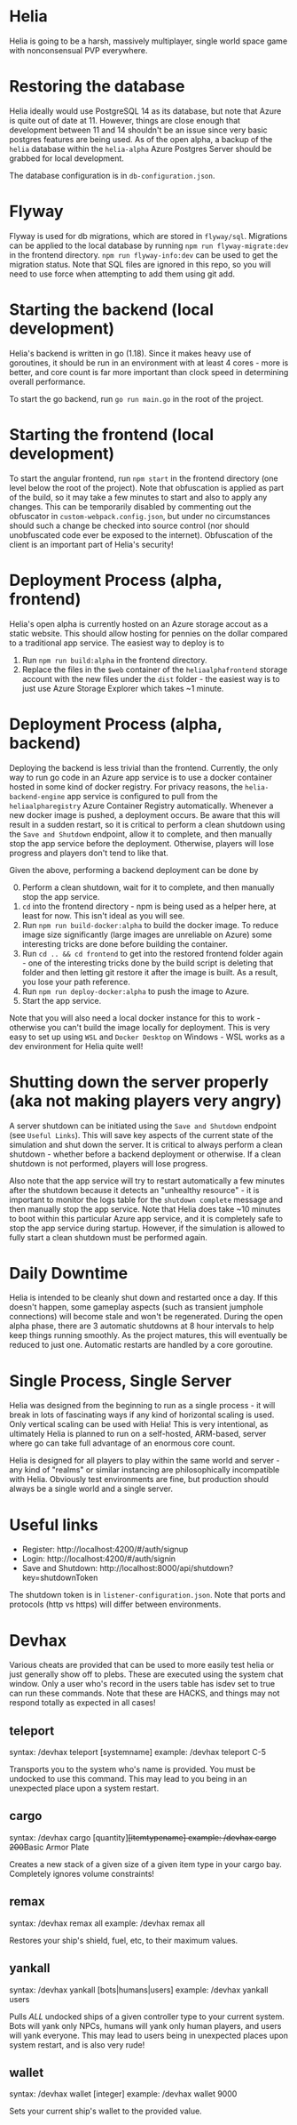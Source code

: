 # Helia
Helia is going to be a harsh, massively multiplayer, single world space game with nonconsensual PVP everywhere.

# Restoring the database
Helia ideally would use PostgreSQL 14 as its database, but note that Azure is quite out of date at 11. However, things are close enough that development between 11 and 14 shouldn't be an issue since very basic postgres features are being used. As of the open alpha, a backup of the `helia` database within the `helia-alpha` Azure Postgres Server should be grabbed for local development.

The database configuration is in `db-configuration.json`.

# Flyway
Flyway is used for db migrations, which are stored in `flyway/sql`. Migrations can be applied to the local database by running `npm run flyway-migrate:dev` in the frontend directory. `npm run flyway-info:dev` can be used to get the migration status. Note that SQL files are ignored in this repo, so you will need to use force when attempting to add them using git add.

# Starting the backend (local development)
Helia's backend is written in go (1.18). Since it makes heavy use of goroutines, it should be run in an environment with at least 4 cores - more is better, and core count is far more important than clock speed in determining overall performance.

To start the go backend, run `go run main.go` in the root of the project.

# Starting the frontend (local development)
To start the angular frontend, run `npm start` in the frontend directory (one level below the root of the project). Note that obfuscation is applied as part of the build, so it may take a few minutes to start and also to apply any changes. This can be temporarily disabled by commenting out the obfuscator in `custom-webpack.config.json`, but under no circumstances should such a change be checked into source control (nor should unobfuscated code ever be exposed to the internet). Obfuscation of the client is an important part of Helia's security!

# Deployment Process (alpha, frontend)
Helia's open alpha is currently hosted on an Azure storage accout as a static website. This should allow hosting for pennies on the dollar compared to a traditional app service. The easiest way to deploy is to

1. Run `npm run build:alpha` in the frontend directory.
2. Replace the files in the `$web` container of the `heliaalphafrontend` storage account with the new files under the `dist` folder - the easiest way is to just use Azure Storage Explorer which takes ~1 minute.

# Deployment Process (alpha, backend)
Deploying the backend is less trivial than the frontend. Currently, the only way to run go code in an Azure app service is to use a docker container hosted in some kind of docker registry. For privacy reasons, the `helia-backend-engine` app service is configured to pull from the `heliaalpharegistry` Azure Container Registry automatically. Whenever a new docker image is pushed, a deployment occurs. Be aware that this will result in a sudden restart, so it is critical to perform a clean shutdown using the `Save and Shutdown` endpoint, allow it to complete, and then manually stop the app service before the deployment. Otherwise, players will lose progress and players don't tend to like that.

Given the above, performing a backend deployment can be done by

0. Perform a clean shutdown, wait for it to complete, and then manually stop the app service.
1. `cd` into the frontend directory - npm is being used as a helper here, at least for now. This isn't ideal as you will see.
2. Run `npm run build-docker:alpha` to build the docker image. To reduce image size significantly (large images are unreliable on Azure) some interesting tricks are done before building the container.
3. Run `cd .. && cd frontend` to get into the restored frontend folder again - one of the interesting tricks done by the build script is deleting that folder and then letting git restore it after the image is built. As a result, you lose your path reference.
4. Run `npm run deploy-docker:alpha` to push the image to Azure.
5. Start the app service.

Note that you will also need a local docker instance for this to work - otherwise you can't build the image locally for deployment. This is very easy to set up using `WSL` and `Docker Desktop` on Windows - WSL works as a dev environment for Helia quite well!

# Shutting down the server properly (aka not making players very angry)
A server shutdown can be initiated using the `Save and Shutdown` endpoint (see `Useful Links`). This will save key aspects of the current state of the simulation and shut down the server. It is critical to always perform a clean shutdown - whether before a backend deployment or otherwise. If a clean shutdown is not performed, players will lose progress.

Also note that the app service will try to restart automatically a few minutes after the shutdown because it detects an "unhealthy resource" - it is important to monitor the logs table for the `shutdown complete` message and then manually stop the app service. Note that Helia does take ~10 minutes to boot within this particular Azure app service, and it is completely safe to stop the app service during startup. However, if the simulation is allowed to fully start a clean shutdown must be performed again.

# Daily Downtime
Helia is intended to be cleanly shut down and restarted once a day. If this doesn't happen, some gameplay aspects (such as transient jumphole connections) will become stale and won't be regenerated. During the open alpha phase, there are 3 automatic shutdowns at 8 hour intervals to help keep things running smoothly. As the project matures, this will eventually be reduced to just one. Automatic restarts are handled by a core goroutine.

# Single Process, Single Server
Helia was designed from the beginning to run as a single process - it will break in lots of fascinating ways if any kind of horizontal scaling is used. Only vertical scaling can be used with Helia! This is very intentional, as ultimately Helia is planned to run on a self-hosted, ARM-based, server where go can take full advantage of an enormous core count.

Helia is designed for all players to play within the same world and server - any kind of "realms" or similar instancing are philosophically incompatible with Helia. Obviously test environments are fine, but production should always be a single world and a single server.

# Useful links
* Register: http://localhost:4200/#/auth/signup
* Login: http://localhost:4200/#/auth/signin
* Save and Shutdown: http://localhost:8000/api/shutdown?key=shutdownToken

The shutdown token is in `listener-configuration.json`. Note that ports and protocols (http vs https) will differ between environments.

# Devhax
Various cheats are provided that can be used to more easily test helia or just generally show off to plebs. These are executed using the system chat window. Only a user who's record in the users table has isdev set to true can run these commands. Note that these are HACKS, and things may not respond totally as expected in all cases!

## teleport
syntax:  /devhax teleport [systemname]
example: /devhax teleport C-5

Transports you to the system who's name is provided. You must be undocked to use this command. This may lead to you being in an unexpected place upon a system restart.

## cargo
syntax:  /devhax cargo [quantity]~~[itemtypename]
example: /devhax cargo 200~~Basic Armor Plate

Creates a new stack of a given size of a given item type in your cargo bay. Completely ignores volume constraints!

## remax
syntax:  /devhax remax all
example: /devhax remax all

Restores your ship's shield, fuel, etc, to their maximum values.

## yankall
syntax:  /devhax yankall [bots|humans|users]
example: /devhax yankall users

Pulls *ALL* undocked ships of a given controller type to your current system. Bots will yank only NPCs, humans will yank only human players, and users will yank everyone. This may lead to users being in unexpected places upon system restart, and is also very rude!

## wallet
syntax:  /devhax wallet [integer]
example: /devhax wallet 9000

Sets your current ship's wallet to the provided value.
